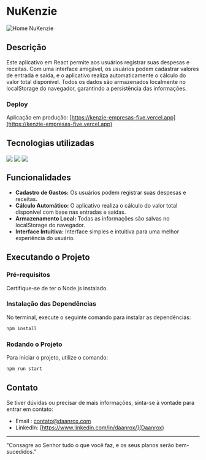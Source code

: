 # NuKenzie

![Home NuKenzie](front-example.jpg)

## Descrição
Este aplicativo em React permite aos usuários registrar suas despesas e receitas. Com uma interface amigável, os usuários podem cadastrar valores de entrada e saída, e o aplicativo realiza automaticamente o cálculo do valor total disponível. Todos os dados são armazenados localmente no localStorage do navegador, garantindo a persistência das informações.


### Deploy
Aplicação em produção: [https://kenzie-empresas-five.vercel.app](https://kenzie-empresas-five.vercel.app)


##  Tecnologias utilizadas
<div>
  <img align="center" src="https://img.shields.io/badge/React-20232A?style=for-the-badge&logo=react&logoColor=61DAFB"/>
  <img align="center" src="https://img.shields.io/badge/JavaScript-F7DF1E?style=for-the-badge&logo=javascript&logoColor=black"/>
  <img align="center" src="https://img.shields.io/badge/styled--components-DB7093?style=for-the-badge&logo=styled-components&logoColor=white"/>
</div>

## Funcionalidades
- **Cadastro de Gastos:** Os usuários podem registrar suas despesas e receitas.
- **Cálculo Automático:** O aplicativo realiza o cálculo do valor total disponível com base nas entradas e saídas.
- **Armazenamento Local:** Todas as informações são salvas no localStorage do navegador.
- **Interface Intuitiva:** Interface simples e intuitiva para uma melhor experiência do usuário.


## Executando o Projeto

### Pré-requisitos
Certifique-se de ter o Node.js instalado.

### Instalação das Dependências
No terminal, execute o seguinte comando para instalar as dependências:

```bash
npm install
```
### Rodando o Projeto
Para iniciar o projeto, utilize o comando:

```bash
npm run start
```

## Contato
Se tiver dúvidas ou precisar de mais informações, sinta-se à vontade para entrar em contato:
- Email : [contato@daanrox.com](mailto:contato@daanrox.com)
- LinkedIn: [https://www.linkedin.com/in/daanrox/](Daanrox)

--- 

"Consagre ao Senhor tudo o que você faz, e os seus planos serão bem-sucedidos."





